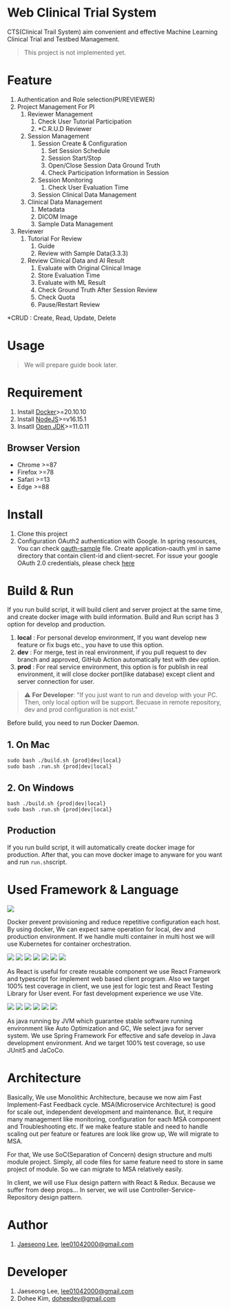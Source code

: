 # Web Clinical Trial System
CTS(Clinical Trail System) aim convenient and effective Machine Learning Clinical Trial and Testbed Management.

> This project is not implemented yet.
# Feature
1. Authentication and Role selection(PI/REVIEWER)
2. Project Management For PI
   1. Reviewer Management
      1. Check User Tutorial Participation
      2. *C.R.U.D Reviewer
   2. Session Management 
      1. Session Create & Configuration
         1. Set Session Schedule
         2. Session Start/Stop
         3. Open/Close Session Data Ground Truth
         4. Check Participation Information in Session
      2. Session Monitoring
         1. Check User Evaluation Time
      3. Session Clinical Data Management
   3. Clinical Data Management
      1. Metadata
      2. DICOM Image
      3. Sample Data Management
3. Reviewer
   1. Tutorial For Review
      1. Guide
      2. Review with Sample Data(3.3.3)
   2. Review Clinical Data and AI Result
      1. Evaluate with Original Clinical Image
      2. Store Evaluation Time
      3. Evaluate with ML Result
      4. Check Ground Truth After Session Review
      5. Check Quota
      6. Pause/Restart Review

*CRUD : Create, Read, Update, Delete
# Usage
> We will prepare guide book later.
# Requirement
1. Install [Docker](https://docs.docker.com/get-docker/)>=20.10.10
2. Install [NodeJS](https://nodejs.org/ko/download/)>=v16.15.1
3. Insatll [Open JDK](https://openjdk.org/install/)>=11.0.11

## Browser Version
- Chrome >=87
- Firefox >=78
- Safari >=13
- Edge >=88

# Install
1. Clone this project
2. Configuration OAuth2 authentication with Google. In spring resources, You can check [oauth-sample](server/clinical-trial-system/src/main/resources/application-oauth.sample.yml) file. Create application-oauth.yml in same directory that contain client-id and client-secret. For issue your google OAuth 2.0 credentials, please check [here](https://developers.google.com/identity/protocols/oauth2/openid-connect)

# Build & Run
If you run build script, it will build client and server project at the same time, and create docker image with build information. Build and Run script has 3 option for develop and production.
1. **local** : For personal develop environment, If you want develop new feature or fix bugs etc., you have to use this option.
2. **dev** : For merge, test in real environment, if you pull request to dev branch and approved, GitHub Action automatically test with dev option.
3. **prod** : For real service environment, this option is for publish in real environment, it will close docker port(like database) except client and server connection for user.

> :warning: **For Developer**: "If you just want to run and develop with your PC. Then, only local option will be support. Becuase in remote repository, dev and prod configuration is not exist."

Before build, you need to run Docker Daemon.
## 1. On Mac
```
sudo bash ./build.sh {prod|dev|local}
sudo bash .run.sh {prod|dev|local}
```
## 2. On Windows
```
bash ./build.sh {prod|dev|local}
sudo bash .run.sh {prod|dev|local}
```
## Production
If you run build script, it will automatically create docker image for production. After that, you can move docker image to anyware for you want and run ```run.sh```script.
# Used Framework & Language
<img src="https://img.shields.io/badge/Docker-2496ED?&logo=Docker&logoColor=white">

Docker prevent provisioning and reduce repetitive configuration each host. By using docker, We can expect same operation for local, dev and production environment. If we handle multi container in multi host we will use Kubernetes for container orchestration.

 <img src="https://img.shields.io/badge/React-61DAFB?&logo=React&logoColor=white"> <img src="https://img.shields.io/badge/TypeScript-3178C6?&logo=TypeScript&logoColor=white"> <img src="https://img.shields.io/badge/JavaScript-F7DF1E?&logo=JavaScript&logoColor=white"> <img src="https://img.shields.io/badge/Jest-C21325?&logo=Jest&logoColor=white"> <img src="https://img.shields.io/badge/Testing Library-E33332?&logo=Testing Library&logoColor=white"> <img src="https://img.shields.io/badge/Redux-764ABC?&logo=Redux&logoColor=white"> <img src="https://img.shields.io/badge/Vite-646CFF?&logo=Vite&logoColor=white"> 
 
 As React is useful for create reusable component we use React Framework and typescript for implement web based client program. Also we target 100% test coverage in client, we use jest for logic test and React Testing Library for User event. For fast development experience we use Vite. 

 <img src="https://img.shields.io/badge/OpenJDK-2496ED?&logo=OpenJDK&logoColor=white"> <img src="https://img.shields.io/badge/Spring Boot-6DB33F?&logo=Spring Boot&logoColor=white"> <img src="https://img.shields.io/badge/Spring Security-6DB33F?&logo=Spring Security&logoColor=white">  <img src="https://img.shields.io/badge/JUnit5-25A162?&logo=JUnit5&logoColor=white"> <img src="https://img.shields.io/badge/MySQL-4479A1?&logo=MySQL&logoColor=white"> <img src="https://img.shields.io/badge/Hibernate-59666C?&logo=Hibernate&logoColor=white">

 As java running by JVM which guarantee stable software running environment like Auto Optimization and GC, We select java for server system. We use Spring Framework For effective and safe develop in Java development environment. And we target 100% test coverage, so use JUnit5 and JaCoCo.


# Architecture
 
 Basically, We use Monolithic Architecture, because we now aim Fast Implement-Fast Feedback cycle. MSA(Microservice Architecture) is good for scale out, independent development and maintenance. But, it require many management like monitoring, configuration for each MSA component and Troubleshooting etc. If we make feature stable and need to handle scaling out per feature or features are look like grow up, We will migrate to MSA.
 
 For that, We use SoC(Separation of Concern) design structure and multi module project. Simply, all code files for same feature need to store in same project of module. So we can migrate to MSA relatively easily.

 In client, we will use Flux design pattern with React & Redux. Because we suffer from deep props... In server, we will use Controller-Service-Repository design pattern.

# Author
1. [Jaeseong Lee](https://github.com/BEOKS), lee01042000@gmail.com
# Developer
1. Jaeseong Lee, lee01042000@gmail.com
2. Dohee Kim, doheedev@gmail.com



